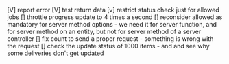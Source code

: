 [V] report error
[V] test return data
[v] restrict status check just for allowed jobs
[] throttle progress update to 4 times a second
[] reconsider allowed as mandatory for server method options - we need it for server function, and for server method on an entity, but not for server method of a server controller
[] fix count to send a proper request - something is wrong with the request
[] check the update status of 1000 items - and and see why some deliveries don't get updated
